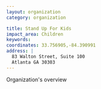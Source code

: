 ```yaml
---
layout: organization
category: organization

title: Stand Up For Kids
impact_area: Children
keywords: 
coordinates: 33.756905,-84.390991
address: |
  83 Walton Street, Suite 100
  Atlanta GA 30303
---
```

Organization's overview
